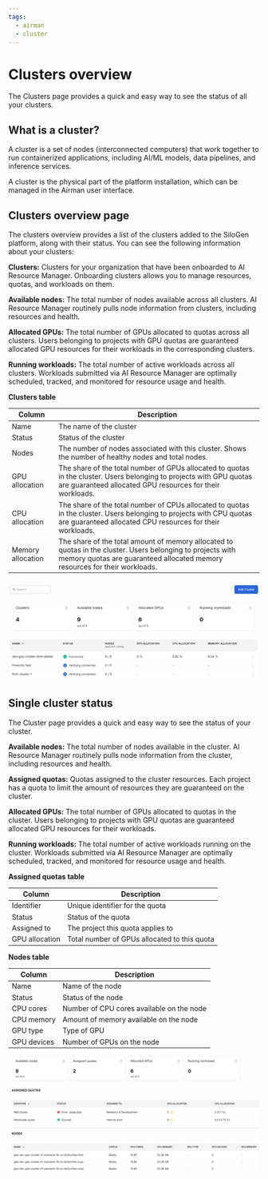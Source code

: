 ```yaml
---
tags:
  - airman
  - cluster
---
```


# Clusters overview

The Clusters page provides a quick and easy way to see the status of all your clusters.

## What is a cluster?

A cluster is a set of nodes (interconnected computers) that work together to run containerized applications, including AI/ML models, data pipelines, and inference services.

A cluster is the physical part of the platform installation, which can be managed in the Airman user interface.

## Clusters overview page

The clusters overview provides a list of the clusters added to the SiloGen platform, along with their status. You can see the following information about your clusters:

**Clusters:** Clusters for your organization that have been onboarded to AI Resource Manager. Onboarding clusters allows you to manage resources, quotas, and workloads on them.

**Available nodes:** The total number of nodes available across all clusters. AI Resource Manager routinely pulls node information from clusters, including resources and health.

**Allocated GPUs:** The total number of GPUs allocated to quotas across all clusters. Users belonging to projects with GPU quotas are guaranteed allocated GPU resources for their workloads in the corresponding clusters.

**Running workloads:** The total number of active workloads across all clusters. Workloads submitted via AI Resource Manager are optimally scheduled, tracked, and monitored for resource usage and health.

**Clusters table**

| Column            | Description                                                                                                                                                                               |
| ----------------- | ----------------------------------------------------------------------------------------------------------------------------------------------------------------------------------------- |
| Name              | The name of the cluster                                                                                                                                                                   |
| Status            | Status of the cluster                                                                                                                                                                     |
| Nodes             | The number of nodes associated with this cluster. Shows the number of healthy nodes and total nodes.                                                                                      |
| GPU allocation    | The share of the total number of GPUs allocated to quotas in the cluster. Users belonging to projects with GPU quotas are guaranteed allocated GPU resources for their workloads.         |
| CPU allocation    | The share of the total number of CPUs allocated to quotas in the cluster. Users belonging to projects with CPU quotas are guaranteed allocated CPU resources for their workloads.         |
| Memory allocation | The share of the total amount of memory allocated to quotas in the cluster. Users belonging to projects with memory quotas are guaranteed allocated memory resources for their workloads. |

![A diagram of the clusters page.](../../img/clusters/view-clusters.png)

## Single cluster status

The Cluster page provides a quick and easy way to see the status of your cluster.

**Available nodes:** The total number of nodes available in the cluster. AI Resource Manager routinely pulls node information from the cluster, including resources and health.

**Assigned quotas:** Quotas assigned to the cluster resources. Each project has a quota to limit the amount of resources they are guaranteed on the cluster.

**Allocated GPUs:** The total number of GPUs allocated to quotas in the cluster. Users belonging to projects with GPU quotas are guaranteed allocated GPU resources for their workloads.

**Running workloads:** The total number of active workloads running on the cluster. Workloads submitted via AI Resource Manager are optimally scheduled, tracked, and monitored for resource usage and health.

**Assigned quotas table**

| Column         | Description                                  |
| -------------- | -------------------------------------------- |
| Identifier     | Unique identifier for the quota              |
| Status         | Status of the quota                          |
| Assigned to    | The project this quota applies to            |
| GPU allocation | Total number of GPUs allocated to this quota |

**Nodes table**

| Column      | Description                               |
| ----------- | ----------------------------------------- |
| Name        | Name of the node                          |
| Status      | Status of the node                        |
| CPU cores   | Number of CPU cores available on the node |
| CPU memory  | Amount of memory available on the node    |
| GPU type    | Type of GPU                               |
| GPU devices | Number of GPUs on the node                |

![A diagram of the single cluster page.](../../img/clusters/view-single-cluster.png)
